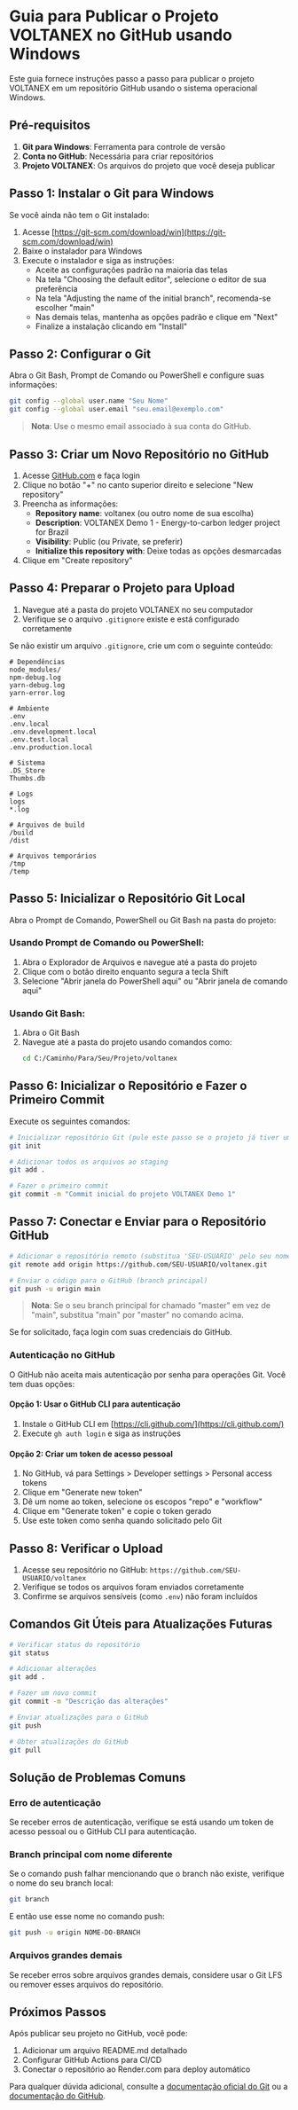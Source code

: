 # Guia para Publicar o Projeto VOLTANEX no GitHub usando Windows

Este guia fornece instruções passo a passo para publicar o projeto VOLTANEX em um repositório GitHub usando o sistema operacional Windows.

## Pré-requisitos

1. **Git para Windows**: Ferramenta para controle de versão
2. **Conta no GitHub**: Necessária para criar repositórios
3. **Projeto VOLTANEX**: Os arquivos do projeto que você deseja publicar

## Passo 1: Instalar o Git para Windows

Se você ainda não tem o Git instalado:

1. Acesse [https://git-scm.com/download/win](https://git-scm.com/download/win)
2. Baixe o instalador para Windows
3. Execute o instalador e siga as instruções:
   - Aceite as configurações padrão na maioria das telas
   - Na tela "Choosing the default editor", selecione o editor de sua preferência
   - Na tela "Adjusting the name of the initial branch", recomenda-se escolher "main"
   - Nas demais telas, mantenha as opções padrão e clique em "Next"
   - Finalize a instalação clicando em "Install"

## Passo 2: Configurar o Git

Abra o Git Bash, Prompt de Comando ou PowerShell e configure suas informações:

```bash
git config --global user.name "Seu Nome"
git config --global user.email "seu.email@exemplo.com"
```

> **Nota**: Use o mesmo email associado à sua conta do GitHub.

## Passo 3: Criar um Novo Repositório no GitHub

1. Acesse [GitHub.com](https://github.com/) e faça login
2. Clique no botão "+" no canto superior direito e selecione "New repository"
3. Preencha as informações:
   - **Repository name**: voltanex (ou outro nome de sua escolha)
   - **Description**: VOLTANEX Demo 1 - Energy-to-carbon ledger project for Brazil
   - **Visibility**: Public (ou Private, se preferir)
   - **Initialize this repository with**: Deixe todas as opções desmarcadas
4. Clique em "Create repository"

## Passo 4: Preparar o Projeto para Upload

1. Navegue até a pasta do projeto VOLTANEX no seu computador
2. Verifique se o arquivo `.gitignore` existe e está configurado corretamente

Se não existir um arquivo `.gitignore`, crie um com o seguinte conteúdo:

```
# Dependências
node_modules/
npm-debug.log
yarn-debug.log
yarn-error.log

# Ambiente
.env
.env.local
.env.development.local
.env.test.local
.env.production.local

# Sistema
.DS_Store
Thumbs.db

# Logs
logs
*.log

# Arquivos de build
/build
/dist

# Arquivos temporários
/tmp
/temp
```

## Passo 5: Inicializar o Repositório Git Local

Abra o Prompt de Comando, PowerShell ou Git Bash na pasta do projeto:

### Usando Prompt de Comando ou PowerShell:

1. Abra o Explorador de Arquivos e navegue até a pasta do projeto
2. Clique com o botão direito enquanto segura a tecla Shift
3. Selecione "Abrir janela do PowerShell aqui" ou "Abrir janela de comando aqui"

### Usando Git Bash:

1. Abra o Git Bash
2. Navegue até a pasta do projeto usando comandos como:
   ```bash
   cd C:/Caminho/Para/Seu/Projeto/voltanex
   ```

## Passo 6: Inicializar o Repositório e Fazer o Primeiro Commit

Execute os seguintes comandos:

```bash
# Inicializar repositório Git (pule este passo se o projeto já tiver um repositório Git)
git init

# Adicionar todos os arquivos ao staging
git add .

# Fazer o primeiro commit
git commit -m "Commit inicial do projeto VOLTANEX Demo 1"
```

## Passo 7: Conectar e Enviar para o Repositório GitHub

```bash
# Adicionar o repositório remoto (substitua 'SEU-USUARIO' pelo seu nome de usuário do GitHub)
git remote add origin https://github.com/SEU-USUARIO/voltanex.git

# Enviar o código para o GitHub (branch principal)
git push -u origin main
```

> **Nota**: Se o seu branch principal for chamado "master" em vez de "main", substitua "main" por "master" no comando acima.

Se for solicitado, faça login com suas credenciais do GitHub.

### Autenticação no GitHub

O GitHub não aceita mais autenticação por senha para operações Git. Você tem duas opções:

#### Opção 1: Usar o GitHub CLI para autenticação

1. Instale o GitHub CLI em [https://cli.github.com/](https://cli.github.com/)
2. Execute `gh auth login` e siga as instruções

#### Opção 2: Criar um token de acesso pessoal

1. No GitHub, vá para Settings > Developer settings > Personal access tokens
2. Clique em "Generate new token"
3. Dê um nome ao token, selecione os escopos "repo" e "workflow"
4. Clique em "Generate token" e copie o token gerado
5. Use este token como senha quando solicitado pelo Git

## Passo 8: Verificar o Upload

1. Acesse seu repositório no GitHub: `https://github.com/SEU-USUARIO/voltanex`
2. Verifique se todos os arquivos foram enviados corretamente
3. Confirme se arquivos sensíveis (como `.env`) não foram incluídos

## Comandos Git Úteis para Atualizações Futuras

```bash
# Verificar status do repositório
git status

# Adicionar alterações
git add .

# Fazer um novo commit
git commit -m "Descrição das alterações"

# Enviar atualizações para o GitHub
git push

# Obter atualizações do GitHub
git pull
```

## Solução de Problemas Comuns

### Erro de autenticação
Se receber erros de autenticação, verifique se está usando um token de acesso pessoal ou o GitHub CLI para autenticação.

### Branch principal com nome diferente
Se o comando push falhar mencionando que o branch não existe, verifique o nome do seu branch local:
```bash
git branch
```
E então use esse nome no comando push:
```bash
git push -u origin NOME-DO-BRANCH
```

### Arquivos grandes demais
Se receber erros sobre arquivos grandes demais, considere usar o Git LFS ou remover esses arquivos do repositório.

## Próximos Passos

Após publicar seu projeto no GitHub, você pode:

1. Adicionar um arquivo README.md detalhado
2. Configurar GitHub Actions para CI/CD
3. Conectar o repositório ao Render.com para deploy automático

Para qualquer dúvida adicional, consulte a [documentação oficial do Git](https://git-scm.com/doc) ou a [documentação do GitHub](https://docs.github.com/pt).
